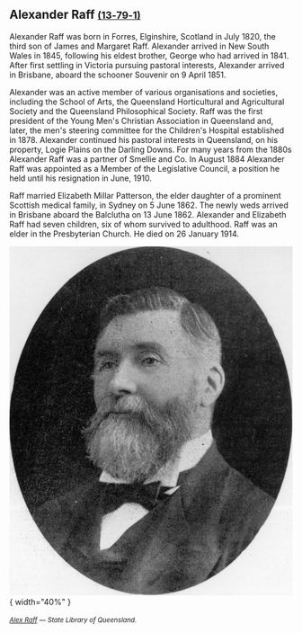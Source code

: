 ## Alexander Raff <small>[(13‑79‑1)](https://brisbane.discovereverafter.com/profile/31745105 "Go to Memorial Information" )</small>

Alexander Raff was born in Forres, Elginshire, Scotland in July 1820, the third son of James and Margaret Raff. Alexander arrived in New South Wales in 1845, following his eldest brother, George who had arrived in 1841. After first settling in Victoria pursuing pastoral interests, Alexander arrived in Brisbane, aboard the schooner Souvenir on 9 April 1851.

Alexander was an active member of various organisations and societies, including the School of Arts, the Queensland Horticultural and Agricultural Society and the Queensland Philosophical Society. Raff was the first president of the Young Men's Christian Association in Queensland and, later, the men's steering committee for the Children's Hospital established in 1878. Alexander continued his pastoral interests in Queensland, on his property, Logie Plains on the Darling Downs. For many years from the 1880s Alexander Raff was a partner of Smellie and Co. In August 1884 Alexander Raff was appointed as a Member of the Legislative Council, a position he held until his resignation in June, 1910.

Raff married Elizabeth Millar Patterson, the elder daughter of a prominent Scottish medical family, in Sydney on 5 June 1862. The newly weds arrived in Brisbane aboard the Balclutha on 13 June 1862. Alexander and Elizabeth Raff had seven children, six of whom survived to adulthood. Raff was an elder in the Presbyterian Church. He died on 26 January 1914.

![Alex Raff](../assets/alexander-raff.jpg){ width="40%" }  

*<small>[Alex Raff](http://onesearch.slq.qld.gov.au/permalink/f/1upgmng/slq_alma21298083250002061) — State Library of Queensland.</small>* 
